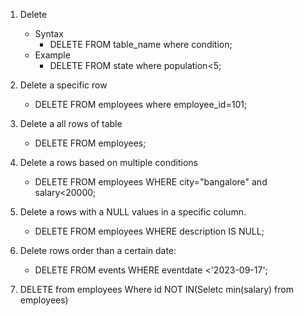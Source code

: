 1. Delete
    - Syntax
        - DELETE FROM table_name where condition;
    - Example
        - DELETE FROM state where population<5;

2. Delete a specific row 
    - DELETE FROM employees where employee_id=101;

3. Delete a all rows of table 
    - DELETE FROM employees;

4. Delete a rows based on multiple conditions 
    - DELETE FROM employees WHERE city="bangalore" and salary<20000;

5. Delete a rows with a NULL values in a specific column.
    - DELETE FROM employees WHERE description IS NULL;

6. Delete rows order than a certain date:
    - DELETE FROM events WHERE eventdate <'2023-09-17';

7. DELETE from employees
Where id NOT IN(Seletc min(salary) from employees)